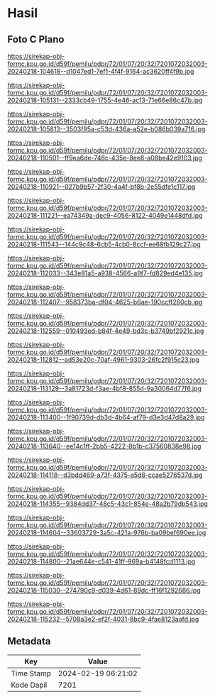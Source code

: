 # Hasil

## Foto C Plano

https://sirekap-obj-formc.kpu.go.id/d59f/pemilu/pdpr/72/01/07/20/32/7201072032003-20240218-104618--d1047ed1-7ef1-4f4f-9164-ac3620ff4f9b.jpg

https://sirekap-obj-formc.kpu.go.id/d59f/pemilu/pdpr/72/01/07/20/32/7201072032003-20240218-105131--2333cb49-1755-4e46-ac13-71e66e86c47b.jpg

https://sirekap-obj-formc.kpu.go.id/d59f/pemilu/pdpr/72/01/07/20/32/7201072032003-20240218-105813--3503f95a-c53d-436a-a52e-b086b039a716.jpg

https://sirekap-obj-formc.kpu.go.id/d59f/pemilu/pdpr/72/01/07/20/32/7201072032003-20240218-110501--ff9ea6de-748c-435e-8ee8-a08be42e9103.jpg

https://sirekap-obj-formc.kpu.go.id/d59f/pemilu/pdpr/72/01/07/20/32/7201072032003-20240218-110921--027b9b57-2f30-4a4f-bf8b-2e55dfe1c117.jpg

https://sirekap-obj-formc.kpu.go.id/d59f/pemilu/pdpr/72/01/07/20/32/7201072032003-20240218-111221--ea74349a-dec9-4056-8122-4049e1448dfd.jpg

https://sirekap-obj-formc.kpu.go.id/d59f/pemilu/pdpr/72/01/07/20/32/7201072032003-20240218-111543--144c9c48-6cb5-4cb0-8ccf-ee68fb129c27.jpg

https://sirekap-obj-formc.kpu.go.id/d59f/pemilu/pdpr/72/01/07/20/32/7201072032003-20240218-112033--343e81a5-a938-4566-a9f7-fd829ed4e135.jpg

https://sirekap-obj-formc.kpu.go.id/d59f/pemilu/pdpr/72/01/07/20/32/7201072032003-20240218-112407--958373ba-df04-4625-b6ae-190ccff260cb.jpg

https://sirekap-obj-formc.kpu.go.id/d59f/pemilu/pdpr/72/01/07/20/32/7201072032003-20240218-112559--010493ed-b84f-4e49-bd3c-b3749bf2921c.jpg

https://sirekap-obj-formc.kpu.go.id/d59f/pemilu/pdpr/72/01/07/20/32/7201072032003-20240218-112812--ad53e20c-70af-4961-9303-26fc2f915c23.jpg

https://sirekap-obj-formc.kpu.go.id/d59f/pemilu/pdpr/72/01/07/20/32/7201072032003-20240218-113129--3a81723d-f3ae-4bf8-855d-9a30064d77f6.jpg

https://sirekap-obj-formc.kpu.go.id/d59f/pemilu/pdpr/72/01/07/20/32/7201072032003-20240218-113400--1f90739d-db3d-4b64-af79-d3e3d47d8a29.jpg

https://sirekap-obj-formc.kpu.go.id/d59f/pemilu/pdpr/72/01/07/20/32/7201072032003-20240218-113640--ee14c1ff-2bb5-4222-8b1b-c37560838e98.jpg

https://sirekap-obj-formc.kpu.go.id/d59f/pemilu/pdpr/72/01/07/20/32/7201072032003-20240218-114118--d3bdd469-a73f-4375-a5d8-ccae5276537d.jpg

https://sirekap-obj-formc.kpu.go.id/d59f/pemilu/pdpr/72/01/07/20/32/7201072032003-20240218-114355--9384dd37-48c5-43c1-854e-48a2b79db543.jpg

https://sirekap-obj-formc.kpu.go.id/d59f/pemilu/pdpr/72/01/07/20/32/7201072032003-20240218-114604--33603729-3a5c-421a-976b-ba09bef690ee.jpg

https://sirekap-obj-formc.kpu.go.id/d59f/pemilu/pdpr/72/01/07/20/32/7201072032003-20240218-114800--21ae644e-c541-41ff-969a-b4148fcd1113.jpg

https://sirekap-obj-formc.kpu.go.id/d59f/pemilu/pdpr/72/01/07/20/32/7201072032003-20240218-115030--274790c9-d039-4d61-89dc-ff16f1292686.jpg

https://sirekap-obj-formc.kpu.go.id/d59f/pemilu/pdpr/72/01/07/20/32/7201072032003-20240218-115232--5708a3e2-ef2f-4031-8bc9-4fae8123aafd.jpg


## Metadata

| Key        | Value               |
| ---------- | ------------------- |
| Time Stamp | 2024-02-19 06:21:02 |
| Kode Dapil | 7201                |



